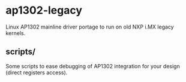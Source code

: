 # ap1302-legacy

Linux AP1302 mainline driver portage to run on old NXP i.MX legacy kernels.

## scripts/

Some scripts to ease debugging of AP1302 integration for your design (direct registers access).

